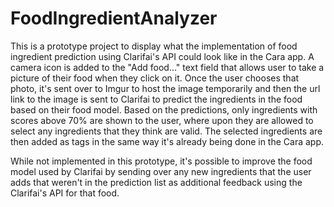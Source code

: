# FoodIngredientAnalyzer

This is a prototype project to display what the implementation of food ingredient prediction using Clarifai's API could look like in the Cara app. A camera icon is added to the "Add food..." text field that allows user to take a picture of their food when they click on it. Once the user chooses that photo, it's sent over to Imgur to host the image temporarily and then the url link to the image is sent to Clarifai to predict the ingredients in the food based on their food model. Based on the predictions, only ingredients with scores above 70% are shown to the user, where upon they are allowed to select any ingredients that they think are valid. The selected ingredients are then added as tags in the same way it's already being done in the Cara app.

While not implemented in this prototype, it's possible to improve the food model used by Clarifai by sending over any new ingredients that the user adds that weren't in the prediction list as additional feedback using the Clarifai's API for that food. 
